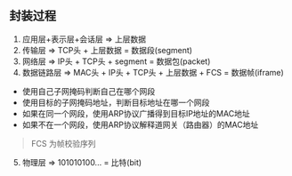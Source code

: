 
## 封装过程
1. 应用层+表示层+会话层  => 上层数据
2. 传输层 => TCP头 + 上层数据 = 数据段(segment)
3. 网络层 => IP头 + TCP头 + segment = 数据包(packet)
4. 数据链路层 => MAC头 + IP头 + TCP头 + 上层数据 + FCS = 数据帧(iframe)
  * 使用自己子网掩码判断自己在哪个网段
  * 使用目标的子网掩码地址，判断目标地址在哪一个网段
  * 如果在同一个网段，使用ARP协议广播得到目标IP地址的MAC地址
  * 如果不在一个网段，使用ARP协议解释道网关（路由器）的MAC地址

> FCS 为帧校验序列
5. 物理层 => 101010100... = 比特(bit)
